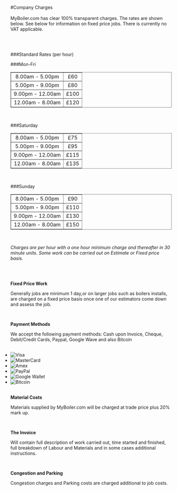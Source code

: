 #Company Charges
<br />
<br />
MyBoiler.com has clear 100% transparent charges. The rates are shown below. See below for information on fixed price jobs. There is currently no VAT applicable.

<br />
<br />

###Standard Rates (per hour)

###Mon-Fri

<table border="1" style="width:100%; border: 1px solid grey; text-align:center;">
			 	<tr><td> 8.00am - 5.00pm</td>   <td>  £60 </td></tr>
			 	<tr><td> 5.00pm - 9.00pm </td>   <td> £80</td></tr>
				<tr><td>9.00pm - 12.00am  </td>  <td> £100</td></tr>
			 	<tr><td>12.00am - 8.00am  </td>  <td> £120</td></tr>
</table>
<br />

###Saturday

<table border="1" style="width:100%; border: 1px solid grey; text-align:center">		
				 <tr><td> 8.00am - 5.00pm</td>   <td>  £75</td></tr>
				 <tr><td> 5.00pm - 9.00pm </td>    <td>  £95</td></tr>
				 <tr><td>9.00pm - 12.00am  </td>   <td>   £115</td></tr>
				 <tr><td>12.00am - 8.00am  </td>   <td>  £135</td></tr>
</table>

<br />

###Sunday

<table border="1" style="width:100%; border: 1px solid grey; text-align:center">
				 <tr><td> 8.00am - 5.00pm</td>   <td>  £90</td></tr>
				 <tr><td> 5.00pm - 9.00pm </td>  <td>  £110</td></tr>
				 <tr><td>9.00pm - 12.00am  </td>   <td>  £130</td></tr>
				 <tr><td>12.00am - 8.00am  </td>   <td>  £150</td></tr>
</table>

<br />

*Charges are per hour with a one hour minimum charge and thereafter in 30 minute units. Some work can be carried out on Estimate or Fixed price basis.*

<br /><br />

**Fixed Price Work**

Generally jobs are minimum 1 day,or on larger jobs such as boilers installs, are charged on a fixed price basis once one of our estimators come down and assess the job.

<br />

**Payment Methods**

We accept the following payment methods: Cash upon Invoice, Cheque, Debit/Credit Cards, Paypal, Google Wave and also Bitcoin

<div id="creditcards" style="float:none">
	<ul class="credit-cards p10 clearfix" style="display:inline; margin: 0 auto;">
	            <li><img src="//cdn.shopify.com/s/files/1/0758/1671/t/1/assets/icon-cc-visa.png?6948167398204912247" alt="Visa"></li>
	            <li><img src="//cdn.shopify.com/s/files/1/0758/1671/t/1/assets/icon-cc-mastercard.png?6948167398204912247" alt="MasterCard"></li>
	            <li><img src="//cdn.shopify.com/s/files/1/0758/1671/t/1/assets/icon-cc-amex.png?6948167398204912247" alt="Amex"></li>
	            <li><img src="//cdn.shopify.com/s/files/1/0758/1671/t/1/assets/icon-cc-paypal.png?6948167398204912247" alt="PayPal"></li>
	            <li><img src="//cdn.shopify.com/s/files/1/0758/1671/t/1/assets/icon-cc-google.png?6948167398204912247" alt="Google Wallet"></li>
	            <li><img src="//cdn.shopify.com/s/files/1/0758/1671/t/1/assets/icon-cc-bitcoin.png?6948167398204912247" alt="Bitcoin"></li>
	</ul>
</div>

<br />

**Material Costs**

Materials supplied by MyBoiler.com will be charged at trade price plus 20% mark up.

<br />

**The Invoice**

Will contain full description of work carried out, time started and finished, full breakdown of Labour and Materials and in some cases additional instructions.

<br />

**Congestion and Parking**

Congestion charges and Parking costs are charged additional to job costs.

